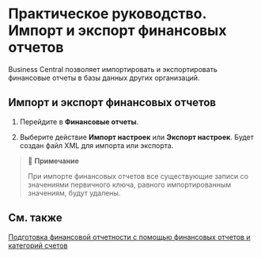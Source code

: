 # Практическое руководство. Импорт и экспорт финансовых отчетов 							 

Business Central позволяет импортировать и экспортировать финансовые отчеты в базы данных других организаций.

 

## Импорт и экспорт финансовых отчетов

 

1. Перейдите в **Финансовые отчеты**.

2. Выберите действие **Импорт настроек** или **Экспорт настроек**. Будет создан файл XML для импорта или экспорта.

   

>  :speech_balloon: **Примечание**
>
> При импорте финансовых отчетов все существующие записи со значениями первичного ключа, равного импортированным значениям, будут удалены.

 

## См. также

[Подготовка финансовой отчетности с помощью финансовых отчетов и категорий счетов](https://docs.microsoft.com/ru-ru/dynamics365/business-central/bi-how-work-account-schedule)
